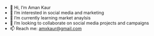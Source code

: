 - 👋 Hi, I’m Aman Kaur
- 👀 I’m interested in social media and marketing
- 🌱 I’m currently learning market anaylsis
- 💞️ I’m looking to collaborate on social media projects and campaigns 
- 📫 Reach me: amxkaur@gmail.com

<!---
amnflwrs/amnflwrs is a ✨ special ✨ repository because its `README.md` (this file) appears on your GitHub profile.
You can click the Preview link to take a look at your changes.
--->
